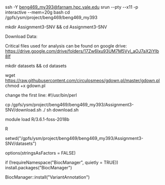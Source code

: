 ssh -Y beng469_my393@farnam.hpc.yale.edu
srun --pty --x11 -p interactive --mem=20g bash
cd /gpfs/ysm/project/beng469/beng469_my393

mkdir Assignment3-SNV && cd Assignment3-SNV

Download Data:

Critical files used for analysis can be found on google drive: https://drive.google.com/drive/folders/17Zw6Ixu93UM7M5Vyl_aOJ7aX2iYIb8If

mkdir datasets && cd datasets

wget https://raw.githubusercontent.com/circulosmeos/gdown.pl/master/gdown.pl
chmod +x gdown.pl

change the first line:
#!/usr/bin/perl

cp /gpfs/ysm/project/beng469/beng469_my393/Assignment3-SNV/download.sh ./
sh download.sh

module load R/3.6.1-foss-2018b

R

setwd("/gpfs/ysm/project/beng469/beng469_my393/Assignment3-SNV/datasets")

options(stringsAsFactors = FALSE)

if (!requireNamespace("BiocManager", quietly = TRUE))
    install.packages("BiocManager")

BiocManager::install("VariantAnnotation")
